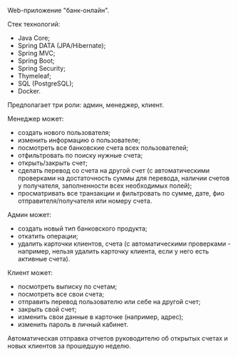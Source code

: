 Web-приложение "банк-онлайн".

Стек технологий:
- Java Core;
- Spring DATA (JPA/Hibernate);
- Spring MVC;
- Spring Boot;
- Spring Security;
- Thymeleaf;
- SQL (PostgreSQL);
- Docker.

Предполагает три роли: админ, менеджер, клиент.

Менеджер может:
- создать нового пользователя;
- изменить информацию о пользователе;
- посмотреть все банковские счета всех пользователей;
- отфильтровать по поиску нужные счета;
- открыть/закрыть счет;
- сделать перевод со счета на другой счет (с автоматическими проверками на достаточность суммы для перевода, наличии счетов у получателя, заполненности всех необходимых полей);
- просматривать все транзакции и фильтровать по сумме, дате, фио отправителя/получателя или номеру счета.

Админ может:
- создать новый тип банковского продукта;
- откатить операции;
- удалить карточки клиентов, счета (с автоматическими проверками - например, нельзя удалить карточку клиента, если у него есть активные счета).

Клиент может:
- посмотреть выписку по счетам;
- посмотреть все свои счета;
- отправить перевод пользователю или себе на другой счет;
- закрыть свой счет;
- изменить свои данные в карточке (например, адрес);
- изменить пароль в личный кабинет.

Автоматическая отправка отчетов руководителю об открытых счетах и новых клиентов за прошедшую неделю.
